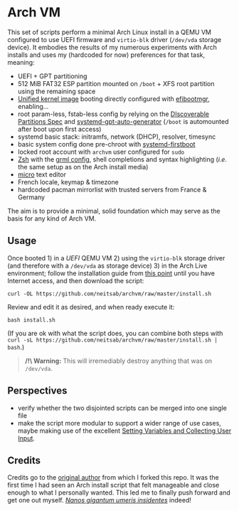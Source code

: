 # Arch VM

This set of scripts perform a minimal Arch Linux install in a QEMU VM configured to use UEFI firmware and `virtio-blk` driver (`/dev/vda` storage device). It embodies the results of my numerous experiments with Arch installs and uses my (hardcoded for now) preferences for that task, meaning:

* UEFI + GPT partitioning
* 512 MiB FAT32 ESP partition mounted on `/boot` + XFS root partition using the remaining space
* [Unified kernel image](https://wiki.archlinux.org/title/Unified_kernel_image) booting directly  configured with [efibootmgr](https://github.com/rhboot/efibootmgr), enabling...
* root param-less, fstab-less config by relying on the [DIscoverable Partitions Spec](https://systemd.io/DISCOVERABLE_PARTITIONS/) and [systemd-gpt-auto-generator](https://man.archlinux.org/man/systemd-gpt-auto-generator.8) (`/boot` is automounted after boot upon first access)
* systemd basic stack: initramfs, network (DHCP), resolver, timesync
* basic system config done pre-chroot with [systemd-firstboot](https://man.archlinux.org/man/core/systemd/systemd-firstboot.1.en)
* locked root account with `archvm` user configured for `sudo`
* [Zsh](https://zsh.sourceforge.io/) with the [grml config](https://grml.org/zsh/), shell completions and syntax highlighting (*i.e.* the same setup as on the Arch install media)
* [micro](https://micro-editor.github.io/) text editor
* French locale, keymap & timezone
* hardcoded pacman mirrorlist with trusted servers from France & Germany

The aim is to provide a minimal, solid foundation which may serve as the basis for any kind of Arch VM.

## Usage

Once booted 1) in a *UEFI* QEMU VM 2) using the `virtio-blk` storage driver (and therefore with a `/dev/vda` as storage device) 3) in the Arch Live environment; follow the installation guide from [this point](https://wiki.archlinux.org/title/Installation_guide#Set_the_console_keyboard_layout) until you have Internet access, and then download the script:

    curl -OL https://github.com/neitsab/archvm/raw/master/install.sh

Review and edit it as desired, and when ready execute it:

    bash install.sh

(If you are ok with what the script does, you can combine both steps with `curl -sL https://github.com/neitsab/archvm/raw/master/install.sh | bash`.)

> **/!\ Warning:** This will irremediably destroy anything that was on `/dev/vda`.

## Perspectives

* verify whether the two disjointed scripts can be merged into one single file
* make the script more modular to support a wider range of use cases, maybe making use of the excellent [Setting Variables and Collecting User Input](https://disconnected.systems/blog/archlinux-installer/#setting-variables-and-collecting-user-input).

## Credits

Credits go to the [original author](https://github.com/peterstace/archvm) from which I forked this repo. It was the first time I had seen an Arch install script that felt manageable and close enough to what I personally wanted. This led me to finally push forward and get one out myself. [*Nanos gigantum umeris insidentes*](https://en.wikipedia.org/wiki/Standing_on_the_shoulders_of_giants) indeed!
